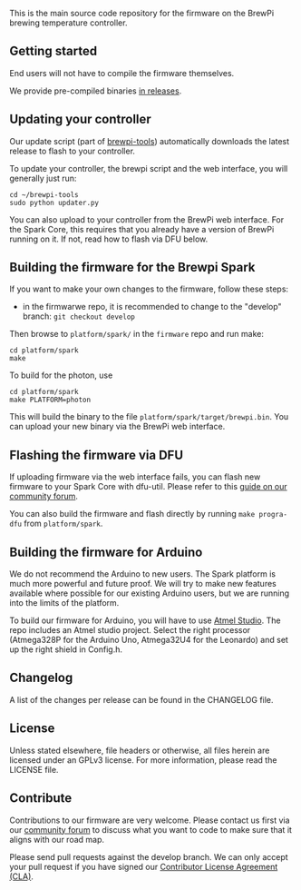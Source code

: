 
This is the main source code repository  for the firmware on the BrewPi brewing temperature controller.


## Getting started
End users will not have to compile the firmware themselves.

We provide pre-compiled binaries [in releases](https://github.com/BrewPi/firmware/releases).


## Updating your controller
Our update script (part of [brewpi-tools](https://github.com/elcojacobs/brewpi-tools)) automatically downloads the latest release to flash to your controller.

To update your controller, the brewpi script and the web interface, you will generally just run:
```
cd ~/brewpi-tools
sudo python updater.py
```

You can also upload to your controller from the BrewPi web interface. For the Spark Core, this requires that you already have a version of BrewPi running on it. If not, read how to flash via DFU below.


## Building the firmware for the Brewpi Spark
If you want to make your own changes to the firmware, follow these steps:

- in the firmwarwe repo, it is recommended to change to the "develop" branch: `git checkout develop`

Then browse to `platform/spark/` in the `firmware` repo and run make:

```
cd platform/spark
make
```

To build for the photon, use

```
cd platform/spark
make PLATFORM=photon
```


This will build the binary to the file `platform/spark/target/brewpi.bin`. You can upload your new binary via the BrewPi web interface.

## Flashing the firmware via DFU
If uploading firmware via the web interface fails, you can flash new firmware to your Spark Core with dfu-util. Please refer to this [guide on our community forum](https://community.brewpi.com/t/flashing-the-core-without-the-web-interface-fresh-core-or-in-case-of-emergency/).

You can also build the firmware and flash directly by running `make progra-dfu` from `platform/spark`.


## Building the firmware for Arduino
We do not recommend the Arduino to new users. The Spark platform is much more powerful and future proof. We will try to make new features available where possible for our existing Arduino users, but we are running into the limits of the platform.

To build our firmware for Arduino, you will have to use [Atmel Studio](http://www.atmel.com/microsite/atmel_studio6/). The repo includes an Atmel studio project. Select the right processor (Atmega328P for the Arduino Uno, Atmega32U4 for the Leonardo) and set up the right shield in Config.h.


## Changelog
A list of the changes per release can be found in the CHANGELOG file.


## License
Unless stated elsewhere, file headers or otherwise, all files herein are licensed under an GPLv3 license. For more information, please read the LICENSE file.


## Contribute
Contributions to our firmware are very welcome. Please contact us first via our [community forum](https://community.brewpi.com/) to discuss what you want to code to make sure that it aligns with our road map.

Please send pull requests against the develop branch. We can only accept your pull request if you have signed our [Contributor License Agreement (CLA)](http://www.brewpi.com/cla/).